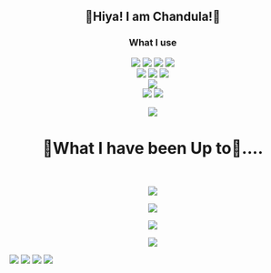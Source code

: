 <h2 align="center">🌈Hiya! I am Chandula!🌈</h2>

<h3 align="center">What I use</h3>
<p align="center">
<IMG SRC="https://img.shields.io/badge/html5-%23E34F26.svg?style=for-the-badge&logo=html5&logoColor=white" />
<IMG SRC="https://img.shields.io/badge/css3-%231572B6.svg?style=for-the-badge&logo=css3&logoColor=white" />
<IMG SRC="https://img.shields.io/badge/javascript-%23323330.svg?style=for-the-badge&logo=javascript&logoColor=%23F7DF1E" />
<IMG SRC="https://img.shields.io/badge/python-3670A0?style=for-the-badge&logo=python&logoColor=ffdd54" />
<br>
<img src="https://img.shields.io/badge/CodePen-white?style=for-the-badge&logo=codepen&logoColor=black" />
<img src="https://img.shields.io/badge/github-%23121011.svg?style=for-the-badge&logo=github&logoColor=white" />
<img src="https://img.shields.io/badge/Visual%20Studio%20Code-0078d7.svg?style=for-the-badge&logo=visual-studio-code&logoColor=white" />
<br>
<img src="https://img.shields.io/badge/Windows_7-003399?style=for-the-badge&logo=windows-xp&logoColor=white" />
<br>
<img src="https://img.shields.io/badge/Netlify-00C7B7?style=for-the-badge&logo=netlify&logoColor=white" />
<img src="https://img.shields.io/badge/Vercel-000000?style=for-the-badge&logo=vercel&logoColor=white" />
</p>
<p align="center">
  <img src="https://metrics.lecoq.io/RedEdge967?template=classic&languages=1&achievements=1&languages.limit=8&languages.sections=most-used&languages.colors=github&languages.details=percentage&languages.threshold=0%25&languages.indepth=false&languages.categories=markup%2C%20programming&languages.recent.categories=markup%2C%20programming&languages.recent.load=300&languages.recent.days=14&achievements.threshold=C&achievements.secrets=true&achievements.display=detailed&achievements.limit=0&config.timezone=Asia%2FColombo" />
</p>
<h1 align="center">🌠What I have been Up to🌠....</h1>
<br>
<p align="center">
<IMG SRC="https://github-readme-stats.vercel.app/api?username=RedEdge967&show_icons=true&theme=tokyonight" />
</p>
<p align="center">
<IMG SRC="https://github-profile-trophy.vercel.app/?username=RedEdge967&theme=darkhub"><br>
</p>
<p align="center">
<img src="https://github-readme-streak-stats.herokuapp.com/?user=RedEdge967&theme=tokyonight" />
    </p>
<p align="center">
  <img src="https://komarev.com/ghpvc/?username=RedEdge967&color=dc143c" align="center"/>
</p>

<IMG SRC="https://img.shields.io/badge/Gmail-D14836?style=for-the-badge&logo=gmail&logoColor=white" /> <IMG SRC="https://img.shields.io/badge/linkedin-%230077B5.svg?style=for-the-badge&logo=linkedin&logoColor=white" /> <IMG SRC="https://img.shields.io/badge/WhatsApp-25D366?style=for-the-badge&logo=whatsapp&logoColor=white" /> <IMG SRC="https://img.shields.io/badge/Zoom-2D8CFF?style=for-the-badge&logo=zoom&logoColor=white" />
